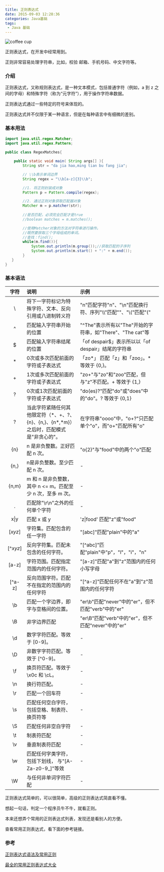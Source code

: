 ```yaml
---
title: 正则表达式
date: 2015-09-03 12:28:36
categories: Java基础
tags:
 - Java 基础
---
```


![coffee cup](http://oslynwh8c.bkt.clouddn.com/image/hexo/coffee-cup.jpg)

正则表达式，在开发中经常用到。

正则非常容易处理字符串，比如，校验 邮箱、手机号码、中文字符等。

<!-- more -->



### 介绍

正则表达式，又称规则表达式，是一种文本模式，包括普通字符（例如，a 到 z 之间的字母）和特殊字符（称为“元字符”），用于操作字符串数据。

正则表达式通过一些特定的符号来体现的。

正则表达式并不仅限于某一种语言，但是在每种语言中有细微的差别。



### 基本用法

```java
import java.util.regex.Matcher;
import java.util.regex.Pattern;
 
public class RegexMatches{

    public static void main( String args[] ){
		String str = "da jia hao,ming tian bu fang jia";

		// \\b表示单词边界
		String regex = "\\b[a-z]{3}\\b";

		//1. 将正则封装成对象
		Pattern p = Pattern.compile(regex);

		//2. 通过正则对象获取匹配器对象
		Matcher m = p.matcher(str);
      	
      	//是否匹配，必须完全匹配才是true
      	//boolean matches = m.matches();

		//使用Matcher对象的方法对字符串进行操作。
		//既然要获取三个字母组成的单词。
		//查找：find();
		while(m.find()){
			System.out.println(m.group());//获取匹配的子序列
			System.out.println(m.start() + ":" + m.end());
		}
   }
}
```



### 基本语法

|    字符     | 说明                                       | 示例                                       |
| :-------: | :--------------------------------------- | :--------------------------------------- |
|     \     | 将下一字符标记为特殊字符、文本、反向引用或八进制转义符              | "n"匹配字符"n"、"\n"匹配换行符、序列"\\\\"匹配"\"、"\\("匹配"(" |
|     ^     | 匹配输入字符串开始的位置                             | "^The"表示所有以"The"开始的字符串，如"There"、"The cat"等 |
|    \$     | 匹配输入字符串结尾的位置                             | 「of despair$」表示所以以「of despair」结尾的字符串     |
|     *     | 0次或多次匹配前面的字符或子表达式                        | 「zo\*」 匹配「z」和「zoo」。* 等效于 {0,}。           |
|     +     | 1次或多次匹配前面的字符或子表达式                        | "zo+"与"zo"和"zoo"匹配，但与"z"不匹配。+ 等效于 {1,}   |
|     ?     | 0次或1次匹配前面的字符或子表达式                        | "do(es)?"匹配"do"或"does"中的"do"。? 等效于 {0,1} |
|     ?     | 当此字符紧随任何其他限定符（\*、+、?、{n}、{n,}、{n*,*m}）之后时，匹配模式是"非贪心的"。 | 在字符串"oooo"中，"o+?"只匹配单个"o"，而"o+"匹配所有"o"   |
|    {n}    | n 是非负整数。正好匹配 n 次。                        | "o{2}"与"food"中的两个"o"匹配                   |
|   {n,}    | n是非负整数。至少匹配 n 次。                         | -                                        |
|   {n,m}   | m 和 n 是非负整数，其中 n <= m。匹配至少 n 次，至多 m 次。   | -                                        |
|     .     | 匹配除"\r\n"之外的任何单个字符                       | -                                        |
| x&#124;y  | 匹配 x 或 y                                 | 'z&#124;food' 匹配"z"或"food"               |
|  [*xyz*]  | 字符集。匹配包含的任一字符                            | "[abc]"匹配"plain"中的"a"                    |
| \[^*xyz*] | 反向字符集。匹配未包含的任何字符。                        | "\[^abc]"匹配"plain"中"p"，"l"，"i"，"n"       |
|   [a-z]   | 字符范围。匹配指定范围内的任何字符。                       | "[a-z]"匹配"a"到"z"范围内的任何小写字母               |
|  \[^a-z]  | 反向范围字符。匹配不在指定的范围内的任何字符                   | "\[^a-z]"匹配任何不在"a"到"z"范围内的任何字符           |
|    \b     | 匹配一个字边界，即字与空格间的位置。                       | "er\b"匹配"never"中的"er"，但不匹配"verb"中的"er"   |
|    \B     | 非字边界匹配                                   | "er\B"匹配"verb"中的"er"，但不匹配"never"中的"er"   |
|    \d     | 数字字符匹配。等效于 [0-9]。                        | -                                        |
|    \D     | 非数字字符匹配。等效于 \[^0-9]。                     | -                                        |
|    \f     | 换页符匹配。等效于 \x0c 和 \cL。                    | -                                        |
|    \n     | 换行符匹配。                                   | -                                        |
|    \r     | 匹配一个回车符                                  | -                                        |
|    \s     | 匹配任何空白字符，包括空格、制表符、换页符等                   | -                                        |
|    \S     | 匹配任何非空白字符                                | -                                        |
|    \t     | 制表符匹配                                    | -                                        |
|    \v     | 垂直制表符匹配                                  | -                                        |
|    \w     | 匹配任何字类字符，包括下划线， 与"[A-Za-z0-9_]"等效        | -                                        |
|    \W     | 与任何非单词字符匹配                               | -                                        |



正则表达式简单的，可以很简单，高级的正则表达式简直看不懂。

想起一句话，判定一个程序员牛不牛，就看正则。

本来还想弄个常用的正则表达式列表，发现还是看别人的方便。

查看常用正则表达式，看下面的参考链接。



### 参考

[正则表达式语法及常用正则](http://www.qcyoung.com/2016/06/07/%E3%80%90%E4%B8%AA%E4%BA%BA%E6%80%BB%E7%BB%93%E3%80%91%E6%AD%A3%E5%88%99%E8%A1%A8%E8%BE%BE%E5%BC%8F%E8%AF%AD%E6%B3%95%E5%8F%8A%E5%B8%B8%E7%94%A8%E6%AD%A3%E5%88%99/)

[最全的常用正则表达式大全](http://blog.jobbole.com/96052/)